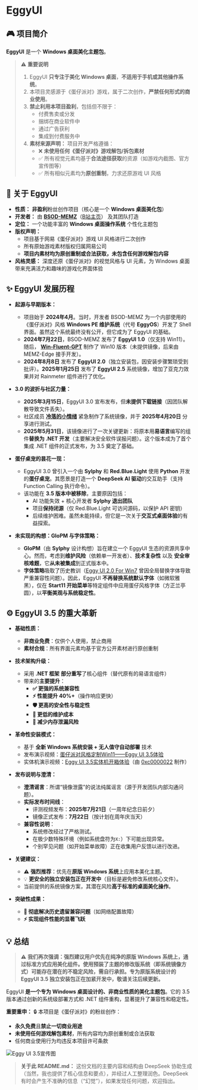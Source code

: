 ﻿# EggyUI

## 🎮 项目简介
**EggyUI** 是一个 **Windows 桌面美化主题包**。

> ⚠️ **重要说明**
> 1.  EggyUI **只专注于美化 Windows 桌面**，**不适用于手机或其他操作系统**。
> 2.  本项目灵感源于《蛋仔派对》游戏，属于二次创作，**严禁任何形式的商业使用**。
> 3.  **禁止利用本项目盈利**，包括但不限于：
>     *   付费售卖或分发
>     *   捆绑在商业软件中
>     *   通过广告获利
>     *   集成到付费服务中
> 4.  **素材来源声明：** 项目开发严格遵循：
>     *   ❌ **未使用任何《蛋仔派对》游戏解包/拆包素材**
>     *   ✅ 所有视觉元素均基于**合法途径获取**的资源（如游戏内截图、官方宣传图等）
>     *   ✅ 所有相似元素均为**原创重制**，力求还原游戏 UI 风格

## 🌟 关于 EggyUI
*   **性质：** **非盈利**粉丝创作项目（核心是一个 **Windows 桌面美化包**）
*   **开发者：** 由 [**BSOD-MEMZ**](https://github.com/BSOD-MEMZ)（[B站主页](https://space.bilibili.com/1975308950)） 及其团队打造
*   **定位：** 一个功能丰富的 **Windows 桌面操作系统** 个性化主题包
*   **版权声明：**
    *   项目基于网易《蛋仔派对》游戏 UI 风格进行二次创作
    *   所有原始游戏素材版权归属网易公司
    *   **项目内素材均为原创重制或合法获取，未包含任何游戏解包内容**
*   **风格灵感：** 深度还原《蛋仔派对》的视觉风格与 UI 元素，为 Windows 桌面带来充满活力和趣味的游戏化界面体验

## ✨ EggyUI 发展历程

*   **起源与早期版本：**
    *   项目始于 **2024年4月**。当时，开发者 BSOD-MEMZ 为一个内部使用的《蛋仔派对》风格 **Windows PE 维护系统**（代号 **EggyOS**）开发了 Shell 界面。虽然这个系统最终没有公开，但它成为了 EggyUI 的基础。
    *   **2024年7月22日**，BSOD-MEMZ 发布了 **EggyUI 1.0**（仅支持 Win11）。随后， **[Win-Fluent-GPT](https://space.bilibili.com/1326423111)** 制作了 Win10 版本（未提供镜像，后来由 MEMZ-Edge 接手开发）。
    *   **2024年8月8日** 发布了 **EggyUI 2.0**（独立安装包，因安装步骤繁琐受到批评）。**2025年1月25日** 发布了 **EggyUI 2.5** 系统镜像，增加了亚克力效果并对 Rainmeter 组件进行了优化。

*   **3.0 的波折与社区力量：**
    *   **2025年3月15日**，EggyUI 3.0 宣布发布，但**未提供下载链接**（因团队解散导致文件丢失）。
    *   社区成员 [**冷落的小情绪**](https://space.bilibili.com/1591761987) 紧急制作了系统镜像，并于 **2025年4月20日** 分享进行测试。
    *   **2025年5月31日**，该镜像进行了一次关键更新：将原本用**易语言**编写的组件**替换为 .NET 开发**（主要解决安全软件误报问题）。这个版本成为了首个集成 .NET 组件的正式发布，为 3.5 奠定了基础。

*   **蛋仔桌宠的昙花一现：**
    *   EggyUI 3.0 曾引入一个由 **Sylphy** 和 **Red.Blue.Light** 使用 **Python** 开发的**蛋仔桌宠**。其愿景是打造一个 **DeepSeek AI 驱动**的交互助手（支持 Function Calling 执行命令）。
    *   该功能在 **3.5 版本中被移除**，主要原因包括：
        *   AI 功能失效 + 核心开发者 **Sylphy 退出团队**
        *   项目**保持闭源**（仅 Red.Blue.Light 可访问源码，以保护 API 密钥）
        *   后续维护困难。虽然未能持续，但它是一次关于**交互式桌面体验**的有益探索。

*   **未实现的构想：GloPM 与字体策略：**
    *   **GloPM**（由 **Sylphy** 设计构想）旨在建立一个 EggyUI 生态的资源共享中心。然而，考虑到**维护风险**（依赖单一开发者）、**技术复杂性** 以及 **安全审核难题**，它**从未被集成**到正式版本中。
    *   **字体策略**吸取了历史教训（[Eggy UI 2.0 For Win7](https://www.bilibili.com/video/BV1T9WNe1EJU) 曾因全局替换字体导致严重兼容性问题）。因此，EggyUI **不再替换系统默认字体**（如微软雅黑），仅在 **Start11 开始菜单**等特定组件中应用蛋仔风格字体（方正兰亭圆），以**平衡美观与系统稳定性**。

## ⚙️ EggyUI 3.5 的重大革新

*   **基础性质：**
    *   **非商业免费**：仅供个人使用，禁止商用
    *   **素材合规**：所有界面元素均基于官方公开素材进行原创重制

*   **技术架构升级：**
    *   采用 **.NET 框架** **部分重写**了核心组件（替代原有的易语言组件）
    *   带来的**主要提升**：
        *   **✅ 更强的系统兼容性**
        *   **⚡ 性能提升 40%+**（操作响应更快）
        *   **🛡️ 更高的安全性与稳定性**
        *   **🔧 更低的维护成本**
        *   **💾 减少内存泄漏风险**

*   **革命性安装模式：**
    *   基于 **全新 Windows 系统安装 + 无人值守自动部署** 技术
    *   发布演示视频：[蛋仔派对风格定制Win11——Eggy UI 3.5体验](https://www.bilibili.com/video/BV1kbgGz7Em1)
    *   实体机演示视频：[Eggy UI 3.5实体机开箱体验](https://www.bilibili.com/video/BV13w8nzqE4V)（由 [0xc0000022](https://space.bilibili.com/1092500907) 制作）

*   **发布说明与澄清：**
    *   **澄清谣言**：所谓“镜像泄露”的说法纯属谣言（源于开发团队内部沟通问题）。
    *   **实际发布时间线**：
        *   评测视频发布：**2025年7月21日**（一周年纪念日前夕）
        *   镜像正式发布：**7月22日**（按计划在周年庆当天）
    *   **兼容性说明**：
        *   系统修改经过了严格测试。
        *   在极少数特殊环境（例如系统盘符为`X:`）下可能出现异常。
        *   个别罕见问题（如开始菜单故障）正在收集用户反馈以进行改进。

*   **关键建议：**
    *   ⚠️ **强烈推荐**：优先在**原版 Windows 系统**上应用本美化主题。
    *   💡 **更安全的独立安装包正在开发中**（目标是避免修改系统核心文件）。
    *   当前提供的系统镜像方案，其潜在风险**高于标准的桌面美化操作**。

*   **突破性成果：**
    *   **🚀 彻底解决历史遗留兼容问题**（如网络配置故障）
    *   **⚡ 实现组件性能的显著飞跃**

## 💡 总结
> ⚠️ **我们再次强调：强烈建议用户优先在纯净的原版 Windows 系统上，通过标准方式应用美化组件。使用预装了主题的修改版系统（即系统镜像方式）可能存在潜在的不稳定风险，需自行承担。专为原版系统设计的 EggyUI 3.5 独立安装包正在加紧开发中，敬请关注后续更新。**

EggyUI **是一个专为 Windows 桌面设计的、非商业性质的美化主题包**。它的 3.5 版本通过创新的系统级部署方式和 .NET 组件重构，显著提升了兼容性和稳定性。

**重要重申：**
🔒 本项目是《蛋仔派对》的粉丝创作：
*   **永久免费**且**禁止一切商业用途**
*   **未使用任何游戏解包素材**，所有内容均为原创重制或合法获取
*   任何商业使用行为均违反本项目许可条款

![Eggy UI 3.5宣传图](http://i0.hdslb.com/bfs/new_dyn/24cb54b93b1c9ef3ead8ea2d3ae2d2f31591761987.png "Eggy UI 3.5")

> **关于此 README.md：**
> 这份文档的主要内容和结构由 DeepSeek 协助生成（当然，我也提供了核心信息和要点），并经过人工整理润色。DeepSeek 有时会产生不准确的信息（“幻觉”），如果发现任何问题，欢迎指出。